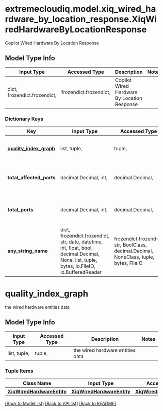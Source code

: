 # extremecloudiq.model.xiq_wired_hardware_by_location_response.XiqWiredHardwareByLocationResponse

Copilot Wired Hardware By Location Response

## Model Type Info
Input Type | Accessed Type | Description | Notes
------------ | ------------- | ------------- | -------------
dict, frozendict.frozendict,  | frozendict.frozendict,  | Copilot Wired Hardware By Location Response | 

### Dictionary Keys
Key | Input Type | Accessed Type | Description | Notes
------------ | ------------- | ------------- | ------------- | -------------
**[quality_index_graph](#quality_index_graph)** | list, tuple,  | tuple,  | the wired hardware entities data | [optional] 
**total_affected_ports** | decimal.Decimal, int,  | decimal.Decimal,  | the total affected ports | [optional] value must be a 32 bit integer
**total_ports** | decimal.Decimal, int,  | decimal.Decimal,  | the total ports | [optional] value must be a 32 bit integer
**any_string_name** | dict, frozendict.frozendict, str, date, datetime, int, float, bool, decimal.Decimal, None, list, tuple, bytes, io.FileIO, io.BufferedReader | frozendict.frozendict, str, BoolClass, decimal.Decimal, NoneClass, tuple, bytes, FileIO | any string name can be used but the value must be the correct type | [optional]

# quality_index_graph

the wired hardware entities data

## Model Type Info
Input Type | Accessed Type | Description | Notes
------------ | ------------- | ------------- | -------------
list, tuple,  | tuple,  | the wired hardware entities data | 

### Tuple Items
Class Name | Input Type | Accessed Type | Description | Notes
------------- | ------------- | ------------- | ------------- | -------------
[**XiqWiredHardwareEntity**](XiqWiredHardwareEntity.md) | [**XiqWiredHardwareEntity**](XiqWiredHardwareEntity.md) | [**XiqWiredHardwareEntity**](XiqWiredHardwareEntity.md) |  | 

[[Back to Model list]](../../README.md#documentation-for-models) [[Back to API list]](../../README.md#documentation-for-api-endpoints) [[Back to README]](../../README.md)

